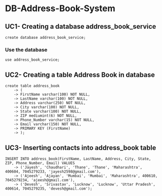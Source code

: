 # DB-Address-Book-System
## UC1- Creating a database address_book_service
`create database address_book_service;`
### Use the database
`use address_book_service;`

## UC2- Creating a table Address Book in database
```
create table address_book
    -> (
    -> FirstName varchar(100) NOT NULL,
    -> LastName varchar(100) NOT NULL,
    -> Address varchar(250) NOT NULL,
    -> City varchar(100) NOT NULL,
    -> State varchar(100) NOT NULL,
    -> ZIP mediumint(6) NOT NULL,
    -> Phone_Number varchar(15) NOT NULL,
    -> Email varchar(150) NOT NULL,
    -> PRIMARY KEY (FirstName)
    -> );
```

## UC3- Inserting contacts into address_book table
```
INSERT INTO address_book(FirstName, LastName, Address, City, State, ZIP, Phone_Number, Email) VALUES
    -> ('Jayesh', 'Chaudhari', 'Thane', 'Thane', 'Maharashtra', 400604, 7045279233, 'jayesh2598@gmail.com'),
    -> ('Ajeesh', 'Ajayan', 'Mumbai', 'Mumbai', 'Maharashtra', 400610, 7045279234, 'ajeesh@gmail.com'),
    -> ('Devesh', 'Srivastav', 'Lucknow', 'Lucknow', 'Uttar Pradesh', 400614, 7045279235, 'devesh@gmail.com');
```

